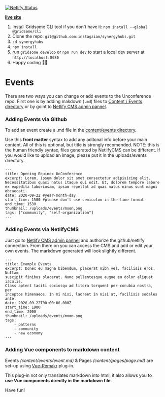 [![Netlify Status](https://api.netlify.com/api/v1/badges/05e4a477-68a7-42bf-b14b-4810c41f2bbe/deploy-status)](https://app.netlify.com/sites/equinoxunconference/deploys)

[**live site**](https://unconference.hackalong.io/)

1. Install Gridsome CLI tool if you don't have it: `npm install --global @gridsome/cli`
2. Clone the repo: `git@github.com:instagaian/synergyhubs.git`
3. `cd synergyhubs`
4. `npm install`
5. run `gridsome develop` or `npm run dev` to start a local dev server at `http://localhost:8080`
6. Happy coding 🎉🙌

# Events

There are two ways you can change or add events to the Unconference repo.
First one is by adding makdown (`.md`) files to [Content / Events directory](https://github.com/instagaian/synergyhubs/blob/master/content/events/) or by goint to [Netlify CMS admin pannel](https://unconference.hackalong.io/admin).

### Adding Events via Github

To add an event create a .md file in the [content/events directory](https://github.com/instagaian/synergyhubs/blob/master/content/events/).

Use this **front matter** syntax to add any aditonal info before your main content. All of this is optional, but title is strongly recomended. NOTE: this is the human friendly syntax, files generated by NetlifyCMS can be different. If you would like to upload an image, please put it in the uploads/events directory.

    ---
    title: Opening Equinox UnConference
    excerpt: Lorem, ipsum dolor sit amet consectetur adipisicing elit. Necessitatibus quasi natus itaque qui odit. Et, dolorem tempore labore ex expedita laboriosam, ipsam repellat ad quas natus minus sunt magni obcaecati.
    date: 2020-09-22 #year-month-day
    start_time: 1500 #please don't use semicolon in the time format
    end_time: 1530
    thumbnail: /uploads/events/moon.png
    tags: ["community", "self-organization"]
    ---

### Adding Events via NetlifyCMS

Just go to [Netlify CMS admin pannel](https://synergyhubs.net/admin) and authorize the github/netlify connection.
From there on you can access the CMS and add or edit your own events. The markdown generated will look slightly different.

    ---
    title: Example Events
    excerpt: Donec eu magna bibendum, placerat nibh vel, facilisis eros. Nullam
    suscipit finibus placerat. Nunc pellentesque augue eu dolor aliquet iaculis.
    Class aptent taciti sociosqu ad litora torquent per conubia nostra, per
    inceptos himenaeos. In mi nisi, laoreet in nisi at, facilisis sodales ante.
    date: 2020-09-22T00:00:00.000Z
    start_time: 1900
    end_time: 2000
    thumbnail: /uploads/events/moon.png
    tags:
        - patterns
        - community
        - new economy
    ---

### Adding Vue components to markdown content

Events _(content/events/event.md)_ & Pages _(content/pages/page.md)_ are set-up using [Vue-Remakr](https://gridsome.org/plugins/@gridsome/vue-remark) plug-in.

This plug-in not only translates markdown into html, it also allows you to **use Vue components directly in the markdown file**.

Have fun!
